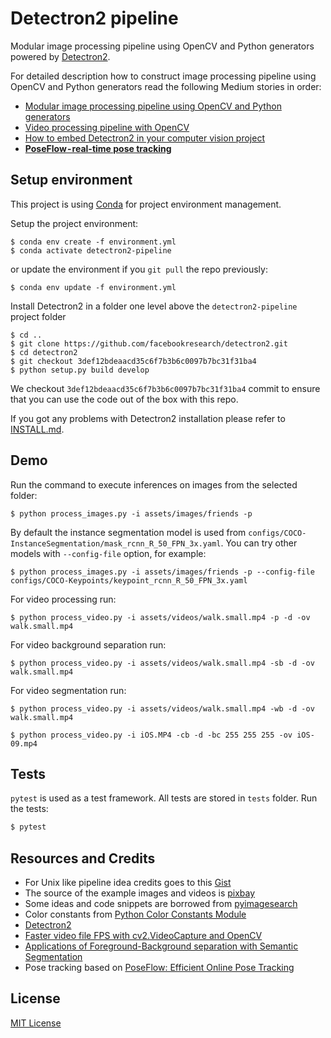 # Detectron2 pipeline

Modular image processing pipeline using OpenCV and Python generators powered by [Detectron2](https://github.com/facebookresearch/detectron2).  

For detailed description how to construct image processing pipeline using OpenCV and Python generators
read the following Medium stories in order:
* [Modular image processing pipeline using OpenCV and Python generators](https://medium.com/deepvisionguru/modular-image-processing-pipeline-using-opencv-and-python-generators-9edca3ccb696)
* [Video processing pipeline with OpenCV](https://medium.com/deepvisionguru/video-processing-pipeline-with-opencv-ac10187d75b)
* [How to embed Detectron2 in your computer vision project](https://medium.com/deepvisionguru/how-to-embed-detectron2-in-your-computer-vision-project-817f29149461)
* **[PoseFlow - real-time pose tracking](https://medium.com/deepvisionguru/poseflow-real-time-pose-tracking-7f8062a7c996)**

## Setup environment

This project is using [Conda](https://conda.io) for project environment management.

Setup the project environment:

    $ conda env create -f environment.yml
    $ conda activate detectron2-pipeline
    
or update the environment if you `git pull` the repo previously:

    $ conda env update -f environment.yml
    
Install Detectron2 in a folder one level above the `detectron2-pipeline` project folder

    $ cd ..
    $ git clone https://github.com/facebookresearch/detectron2.git
    $ cd detectron2
    $ git checkout 3def12bdeaacd35c6f7b3b6c0097b7bc31f31ba4
    $ python setup.py build develop
    
We checkout `3def12bdeaacd35c6f7b3b6c0097b7bc31f31ba4` commit to ensure that you can use the code
out of the box with this repo.

If you got any problems with Detectron2 installation please refer to
[INSTALL.md](https://github.com/facebookresearch/detectron2/blob/3def12bdeaacd35c6f7b3b6c0097b7bc31f31ba4/INSTALL.md).

## Demo

Run the command to execute inferences on images from the selected folder:

    $ python process_images.py -i assets/images/friends -p

By default the instance segmentation model is used from `configs/COCO-InstanceSegmentation/mask_rcnn_R_50_FPN_3x.yaml`.
You can try other models with `--config-file` option, for example:

    $ python process_images.py -i assets/images/friends -p --config-file configs/COCO-Keypoints/keypoint_rcnn_R_50_FPN_3x.yaml

For video processing run:

    $ python process_video.py -i assets/videos/walk.small.mp4 -p -d -ov walk.small.mp4

For video background separation run:

    $ python process_video.py -i assets/videos/walk.small.mp4 -sb -d -ov walk.small.mp4

For video segmentation run:

    $ python process_video.py -i assets/videos/walk.small.mp4 -wb -d -ov walk.small.mp4

    $ python process_video.py -i iOS.MP4 -cb -d -bc 255 255 255 -ov iOS-09.mp4

## Tests

`pytest` is used as a test framework. All tests are stored in `tests` folder. Run the tests:

```bash
$ pytest
```

## Resources and Credits

* For Unix like pipeline idea credits goes to this [Gist](https://gist.github.com/alexmacedo/1552724)
* The source of the example images and videos is [pixbay](https://pixabay.com)
* Some ideas and code snippets are borrowed from [pyimagesearch](https://www.pyimagesearch.com/)
* Color constants from [Python Color Constants Module](https://www.webucator.com/blog/2015/03/python-color-constants-module/)
* [Detectron2](https://github.com/facebookresearch/detectron2)
* [Faster video file FPS with cv2.VideoCapture and OpenCV](https://www.pyimagesearch.com/2017/02/06/faster-video-file-fps-with-cv2-videocapture-and-opencv/)
* [Applications of Foreground-Background separation with Semantic Segmentation](https://www.learnopencv.com/applications-of-foreground-background-separation-with-semantic-segmentation/)
* Pose tracking based on [PoseFlow: Efficient Online Pose Tracking](https://github.com/YuliangXiu/PoseFlow)

## License

[MIT License](LICENSE)